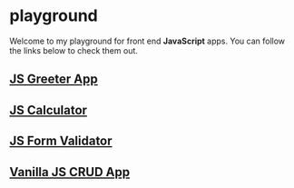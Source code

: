 # playground

Welcome to my playground for front end **JavaScript** apps.
You can follow the links below to check them out.

## [JS Greeter App](https://devlana.github.io/playground/js-greeter-app/)

## [JS Calculator](https://devlana.github.io/playground/js-calculator)

## [JS Form Validator](https://devlana.github.io/playground/js-form-validator)

## [Vanilla JS CRUD App](https://devlana.github.io/playground/vanilla-js-crud-app)
